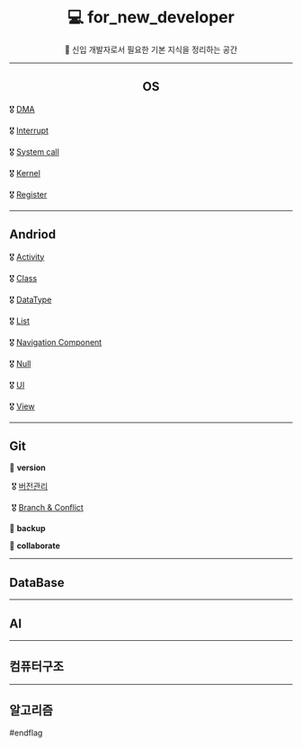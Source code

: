 # <center>💻 for_new_developer</center>
<center>🚩 신입 개발자로서 필요한 기본 지식을 정리하는 공간</center>   





---

## <center>OS</center>

🎖 [DMA](./OS/DMA.md)

🎖 [Interrupt](./OS/Interrupt.md)

🎖 [System call](./OS/System_call.md)

🎖 [Kernel](./OS/Kernel.md)

🎖 [Register ](./OS/Register.md)  



-----

## Andriod

🎖 [Activity](./Andriod/Activity.md)

🎖 [Class](./Andriod/Class.md)

🎖 [DataType](./Andriod/DataType.md)

🎖 [List](./Andriod/List.md)

🎖 [Navigation Component](./Andriod/NavComponent.md)

🎖 [Null](./Andriod/Null.md)

🎖 [UI](./Andriod/UI.md)

🎖 [View](./Andriod/View.md)   



-----

## Git

🥇 **version**

​	🎖 [버전관리](./Git/버전관리.md)

​	🎖 [Branch & Conflict](./Git/BranchandConflict.md)

🥈 **backup**

🥉 **collaborate**   



-----

## DataBase   



-----

## AI   



-----

## 컴퓨터구조   



-----

## 알고리즘   





#endflag

